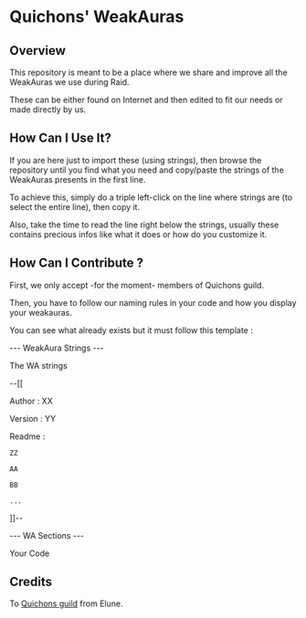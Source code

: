 # Quichons' WeakAuras

## Overview

This repository is meant to be a place where we share and improve all the WeakAuras we use during Raid.

These can be either found on Internet and then edited to fit our needs or made directly by us.

## How Can I Use It?

If you are here just to import these (using strings), then browse the repository until you find what you need and copy/paste the strings of the WeakAuras presents in the first line.

To achieve this, simply do a triple left-click on the line where strings are (to select the entire line), then copy it.

Also, take the time to read the line right below the strings, usually these contains precious infos like what it does or how do you customize it.

## How Can I Contribute ?

First, we only accept -for the moment- members of Quichons guild.

Then, you have to follow our naming rules in your code and how you display your weakauras.

You can see what already exists but it must follow this template :

--- WeakAura Strings ---

The WA strings


--[[

Author : XX

Version : YY

Readme :

	ZZ

	AA

	BB

	...

]]--


--- WA Sections ---

Your Code

## Credits

To [Quichons guild](http://www.quichons.fr/) from Elune.